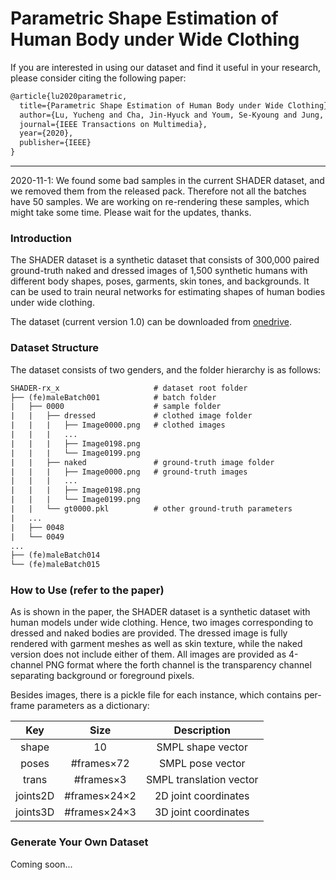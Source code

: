 # Parametric Shape Estimation of Human Body under Wide Clothing

If you are interested in using our dataset and find it useful in your research, please consider citing the following paper:

```latex
@article{lu2020parametric,
  title={Parametric Shape Estimation of Human Body under Wide Clothing},
  author={Lu, Yucheng and Cha, Jin-Hyuck and Youm, Se-Kyoung and Jung, Seung-Won},
  journal={IEEE Transactions on Multimedia},
  year={2020},
  publisher={IEEE}
}
```

------



2020-11-1: We found some bad samples in the current  SHADER dataset, and we removed them from the released pack.  Therefore not all the batches have 50 samples. We are working on re-rendering these samples, which might take some time. Please wait for the updates, thanks.



### Introduction

The SHADER dataset is a synthetic dataset that consists of 300,000 paired ground-truth naked and dressed images of 1,500 synthetic humans with different body shapes, poses, garments, skin tones, and backgrounds. It can be used to train neural networks for estimating shapes of human bodies under wide clothing.

The dataset (current version 1.0) can be downloaded from [onedrive](https://dongguk0-my.sharepoint.com/:u:/g/personal/yc_lu_dongguk_edu/ETpL1JV8ZqpDsY-BpE3eVXkBXYcBmDwZ5w12whgIq-3a_Q).



### Dataset Structure

The dataset consists of two genders, and the folder hierarchy is as follows: 

```latex
SHADER-rx_x						# dataset root folder
├── (fe)maleBatch001			# batch folder
|	├── 0000					# sample folder
|	|	├── dressed				# clothed image folder
|	|	|	├── Image0000.png	# clothed images
|	|	|	...
|	|	|	├── Image0198.png
|	|	|	└── Image0199.png
|	|	├── naked				# ground-truth image folder
|	|	|	├── Image0000.png	# ground-truth images
|	|	|	...
|	|	|	├── Image0198.png
|	|	|	└── Image0199.png
|	|	└── gt0000.pkl			# other ground-truth parameters
|	...
|	├── 0048
|	└── 0049
...
├── (fe)maleBatch014
└── (fe)maleBatch015
```



### How to Use (refer to the paper)

As is shown in the paper, the SHADER dataset is a synthetic dataset with human models under wide clothing.  Hence, two images corresponding to dressed and naked bodies are provided. The dressed image is fully rendered with garment meshes as well as skin texture, while the naked version does not include either of them. All images are provided as 4-channel PNG format where the forth channel is the transparency channel separating background or foreground pixels.

Besides images, there is a pickle file for each instance, which contains per-frame parameters as a dictionary:

|   Key    |     Size     |       Description       |
| :------: | :----------: | :---------------------: |
|  shape   |      10      |    SMPL shape vector    |
|  poses   |  #frames×72  |    SMPL pose vector     |
|  trans   |  #frames×3   | SMPL translation vector |
| joints2D | #frames×24×2 |  2D joint coordinates   |
| joints3D | #frames×24×3 |  3D joint coordinates   |



### Generate Your Own Dataset

Coming soon...



